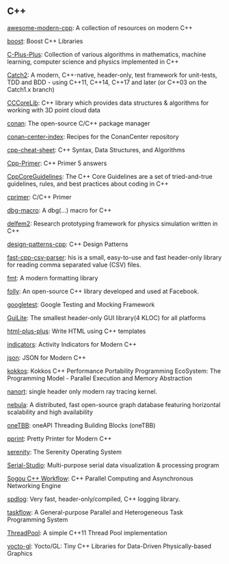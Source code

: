 ## C++
[awesome-modern-cpp](https://github.com/rigtorp/awesome-modern-cpp): A collection of resources on modern C++

[boost](https://github.com/boostorg/boost): Boost C++ Libraries

[C-Plus-Plus](https://github.com/TheAlgorithms/C-Plus-Plus): Collection of various algorithms in mathematics, machine learning, computer science and physics implemented in C++

[Catch2](https://github.com/catchorg/Catch2): A modern, C++-native, header-only, test framework for unit-tests, TDD and BDD - using C++11, C++14, C++17 and later (or C++03 on the Catch1.x branch)

[CCCoreLib](https://github.com/CloudCompare/CCCoreLib): C++ library which provides data structures & algorithms for working with 3D point cloud data

[conan](https://github.com/conan-io/conan): The open-source C/C++ package manager

[conan-center-index](https://github.com/conan-io/conan-center-index): Recipes for the ConanCenter repository

[cpp-cheat-sheet](https://github.com/gibsjose/cpp-cheat-sheet): C++ Syntax, Data Structures, and Algorithms

[Cpp-Primer](https://github.com/Mooophy/Cpp-Primer): C++ Primer 5 answers

[CppCoreGuidelines](https://github.com/isocpp/CppCoreGuidelines): The C++ Core Guidelines are a set of tried-and-true guidelines, rules, and best practices about coding in C++

[cprimer](https://github.com/andycai/cprimer): C/C++ Primer

[dbg-macro](https://github.com/sharkdp/dbg-macro): A dbg(…) macro for C++

[delfem2](https://github.com/nobuyuki83/delfem2): Research prototyping framework for physics simulation written in C++

[design-patterns-cpp](https://github.com/JakubVojvoda/design-patterns-cpp): C++ Design Patterns

[fast-cpp-csv-parser](https://github.com/ben-strasser/fast-cpp-csv-parser): his is a small, easy-to-use and fast header-only library for reading comma separated value (CSV) files.

[fmt](https://github.com/fmtlib/fmt): A modern formatting library

[folly](https://github.com/facebook/folly): An open-source C++ library developed and used at Facebook.

[googletest](https://github.com/google/googletest): Google Testing and Mocking Framework

[GuiLite](https://github.com/idea4good/GuiLite): The smallest header-only GUI library(4 KLOC) for all platforms

[html-plus-plus](https://github.com/csb6/html-plus-plus): Write HTML using C++ templates

[indicators](https://github.com/p-ranav/indicators): Activity Indicators for Modern C++

[json](https://github.com/nlohmann/json): JSON for Modern C++

[kokkos](https://github.com/kokkos/kokkos): Kokkos C++ Performance Portability Programming EcoSystem: The Programming Model - Parallel Execution and Memory Abstraction

[nanort](https://github.com/lighttransport/nanort): single header only modern ray tracing kernel.

[nebula](https://github.com/vesoft-inc/nebula): A distributed, fast open-source graph database featuring horizontal scalability and high availability

[oneTBB](https://github.com/oneapi-src/oneTBB): oneAPI Threading Building Blocks (oneTBB)

[pprint](https://github.com/p-ranav/pprint): Pretty Printer for Modern C++

[serenity](https://github.com/SerenityOS/serenity): The Serenity Operating System

[Serial-Studio](https://github.com/Serial-Studio/Serial-Studio): Multi-purpose serial data visualization & processing program

[Sogou C++ Workflow](https://github.com/sogou/workflow): C++ Parallel Computing and Asynchronous Networking Engine

[spdlog](https://github.com/gabime/spdlog): Very fast, header-only/compiled, C++ logging library.

[taskflow](https://github.com/taskflow/taskflow): A General-purpose Parallel and Heterogeneous Task Programming System

[ThreadPool](https://github.com/progschj/ThreadPool): A simple C++11 Thread Pool implementation

[yocto-gl](https://github.com/xelatihy/yocto-gl): Yocto/GL: Tiny C++ Libraries for Data-Driven Physically-based Graphics

